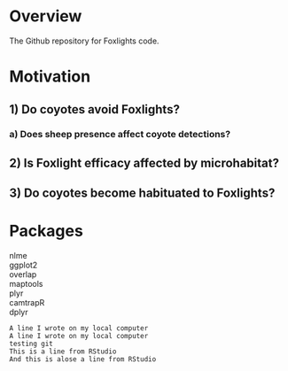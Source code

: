 # Overview
The Github repository for Foxlights code. 

# Motivation
## 1) Do coyotes avoid Foxlights?
### a) Does sheep presence affect coyote detections?
## 2) Is Foxlight efficacy affected by microhabitat?
## 3) Do coyotes become habituated to Foxlights?

# Packages 
nlme <br/>
ggplot2 <br/>
overlap <br/>
maptools <br/>
plyr <br/>
camtrapR <br/>
dplyr
```
A line I wrote on my local computer
A line I wrote on my local computer
testing git
This is a line from RStudio
And this is alose a line from RStudio